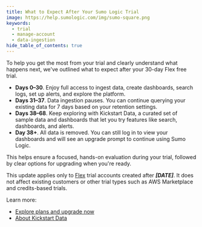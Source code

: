 ```yaml
---
title: What to Expect After Your Sumo Logic Trial
image: https://help.sumologic.com/img/sumo-square.png
keywords:
  - trial
  - manage-account
  - data-ingestion
hide_table_of_contents: true    
---
```


To help you get the most from your trial and clearly understand what happens next, we've outlined what to expect after your 30-day Flex free trial.

* **Days 0–30**. Enjoy full access to ingest data, create dashboards, search logs, set up alerts, and explore the platform.
* **Days 31–37**. Data ingestion pauses. You can continue querying your existing data for 7 days based on your retention settings.
* **Days 38–68**. Keep exploring with Kickstart Data, a curated set of sample data and dashboards that let you try features like search, dashboards, and alerts.
* **Day 38+**. All data is removed. You can still log in to view your dashboards and will see an upgrade prompt to continue using Sumo Logic.

This helps ensure a focused, hands-on evaluation during your trial, followed by clear options for upgrading when you're ready.

This update applies only to [Flex](/docs/manage/manage-subscription/sumo-logic-flex-accounts) trial accounts created after ***[DATE]***. It does not affect existing customers or other trial types such as AWS Marketplace and credits-based trials.

Learn more:
* [Explore plans and upgrade now](https://www.sumologic.com/pricing)
* [About Kickstart Data](/docs/get-started/quickstart#getting-started-with-kickstart-data-in-your-trial)
